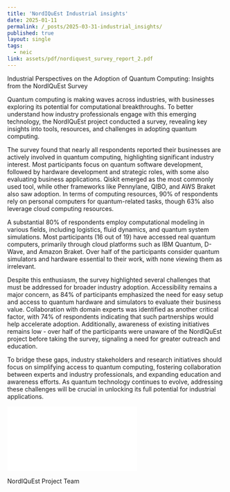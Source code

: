 ```yaml
---
title: 'NordIQuEst Industrial insights'
date: 2025-01-11
permalink: /_posts/2025-03-31-industrial_insights/
published: true
layout: single
tags:
  - neic
link: assets/pdf/nordiquest_survey_report_2.pdf
---
```


Industrial Perspectives on the Adoption of Quantum Computing: Insights from the NordIQuEst Survey

Quantum computing is making waves across industries, with businesses exploring its potential for computational breakthroughs. To better understand how industry professionals engage with this emerging technology, the NordIQuEst project conducted a survey, revealing key insights into tools, resources, and challenges in adopting quantum computing.

The survey found that nearly all respondents reported their businesses are actively involved in quantum computing, highlighting significant industry interest. Most participants focus on quantum software development, followed by hardware development and strategic roles, with some also evaluating business applications. Qiskit emerged as the most commonly used tool, while other frameworks like Pennylane, QIBO, and AWS Braket also saw adoption. In terms of computing resources, 90% of respondents rely on personal computers for quantum-related tasks, though 63% also leverage cloud computing resources.

A substantial 80% of respondents employ computational modeling in various fields, including logistics, fluid dynamics, and quantum system simulations. Most participants (16 out of 19) have accessed real quantum computers, primarily through cloud platforms such as IBM Quantum, D-Wave, and Amazon Braket. Over half of the participants consider quantum simulators and hardware essential to their work, with none viewing them as irrelevant.

Despite this enthusiasm, the survey highlighted several challenges that must be addressed for broader industry adoption. Accessibility remains a major concern, as 84% of participants emphasized the need for easy setup and access to quantum hardware and simulators to evaluate their business value. Collaboration with domain experts was identified as another critical factor, with 74% of respondents indicating that such partnerships would help accelerate adoption. Additionally, awareness of existing initiatives remains low - over half of the participants were unaware of the NordIQuEst project before taking the survey, signaling a need for greater outreach and education.

To bridge these gaps, industry stakeholders and research initiatives should focus on simplifying access to quantum computing, fostering collaboration between experts and industry professionals, and expanding education and awareness efforts. As quantum technology continues to evolve, addressing these challenges will be crucial in unlocking its full potential for industrial applications.

<embed src="/assets/pdf/nordiquest_survey_report_2.pdf" type="application/pdf" />

NordIQuEst Project Team
